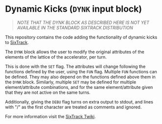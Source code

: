 # Dynamic Kicks (`DYNK` input block)

>*NOTE THAT THE DYNK BLOCK AS DESCRIBED HERE IS NOT YET AVAILABLE IN THE STANDARD SIXTRACK DISTRIBUTION* 

This repository contains the code adding the functionality of dynamic kicks to [SixTrack](http://sixtrack.web.cern.ch/SixTrack/).

The `DYNK` block allows the user to modify the original attributes of the elements of the lattice of the accelerator, per turn. 

This is done with the `SET` flag. The attributes will change following the functions defined by the user, using the `FUN` flag. Multiple `FUN` functions can be defined. They may also depend on the functions defined above them in the `DYNK` block. Similarly, multiple `SET` may be defined for multiple element/attribute combinations, and for the same element/attribute given that they are not active on the same turns.

Additionally, giving the `DEBU` flag turns on extra output to stdout, and lines with "/" as the first character are treated as comments and ignored.

For more information visit the [SixTrack Twiki](https://twiki.cern.ch/twiki/bin/view/LHCAtHome/SixTrackDoc#Dynamic_Kicks_DYNK_input_block).

